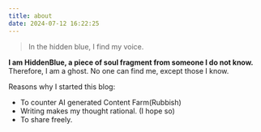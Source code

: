 ```yaml
---
title: about
date: 2024-07-12 16:22:25
---
```


> In the hidden blue, I find my voice.

**I am HiddenBlue, a piece of soul fragment from someone I do not know.** Therefore, I am a ghost. No one can find me, except those I know.

Reasons why I started this blog:
- To counter AI generated Content Farm(Rubbish)
- Writing makes my thought rational. (I hope so)
- To share freely.
